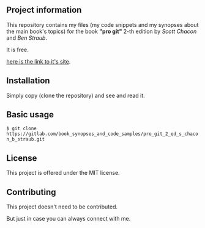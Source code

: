 Project information
-------------------

 This repository contains my files (my code snippets and my synopses about the main book's topics) 
 for the book **"pro git"** 2-th edition by *Scott Chacon* and *Ben Straub*.

 It is free.
 
 [here is the link to it's site](https://git-scm.com/book/en/v2). 


Installation
------------

 Simply copy (clone the repository) and see and read it.

 
Basic usage
-----------
 
 `$ git clone https://gitlab.com/book_synopses_and_code_samples/pro_git_2_ed_s_chacon_b_straub.git`

 
License
-------

 This project is offered under the MIT license.


Contributing
------------

 This project doesn't need to be contributed.

 But just in case you can always connect with me.